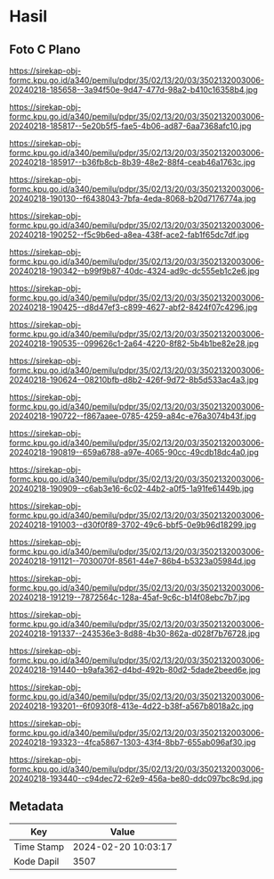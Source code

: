 # Hasil

## Foto C Plano

https://sirekap-obj-formc.kpu.go.id/a340/pemilu/pdpr/35/02/13/20/03/3502132003006-20240218-185658--3a94f50e-9d47-477d-98a2-b410c16358b4.jpg

https://sirekap-obj-formc.kpu.go.id/a340/pemilu/pdpr/35/02/13/20/03/3502132003006-20240218-185817--5e20b5f5-fae5-4b06-ad87-6aa7368afc10.jpg

https://sirekap-obj-formc.kpu.go.id/a340/pemilu/pdpr/35/02/13/20/03/3502132003006-20240218-185917--b36fb8cb-8b39-48e2-88f4-ceab46a1763c.jpg

https://sirekap-obj-formc.kpu.go.id/a340/pemilu/pdpr/35/02/13/20/03/3502132003006-20240218-190130--f6438043-7bfa-4eda-8068-b20d7176774a.jpg

https://sirekap-obj-formc.kpu.go.id/a340/pemilu/pdpr/35/02/13/20/03/3502132003006-20240218-190252--f5c9b6ed-a8ea-438f-ace2-fab1f65dc7df.jpg

https://sirekap-obj-formc.kpu.go.id/a340/pemilu/pdpr/35/02/13/20/03/3502132003006-20240218-190342--b99f9b87-40dc-4324-ad9c-dc555eb1c2e6.jpg

https://sirekap-obj-formc.kpu.go.id/a340/pemilu/pdpr/35/02/13/20/03/3502132003006-20240218-190425--d8d47ef3-c899-4627-abf2-8424f07c4296.jpg

https://sirekap-obj-formc.kpu.go.id/a340/pemilu/pdpr/35/02/13/20/03/3502132003006-20240218-190535--099626c1-2a64-4220-8f82-5b4b1be82e28.jpg

https://sirekap-obj-formc.kpu.go.id/a340/pemilu/pdpr/35/02/13/20/03/3502132003006-20240218-190624--08210bfb-d8b2-426f-9d72-8b5d533ac4a3.jpg

https://sirekap-obj-formc.kpu.go.id/a340/pemilu/pdpr/35/02/13/20/03/3502132003006-20240218-190722--f867aaee-0785-4259-a84c-e76a3074b43f.jpg

https://sirekap-obj-formc.kpu.go.id/a340/pemilu/pdpr/35/02/13/20/03/3502132003006-20240218-190819--659a6788-a97e-4065-90cc-49cdb18dc4a0.jpg

https://sirekap-obj-formc.kpu.go.id/a340/pemilu/pdpr/35/02/13/20/03/3502132003006-20240218-190909--c6ab3e16-6c02-44b2-a0f5-1a91fe61449b.jpg

https://sirekap-obj-formc.kpu.go.id/a340/pemilu/pdpr/35/02/13/20/03/3502132003006-20240218-191003--d30f0f89-3702-49c6-bbf5-0e9b96d18299.jpg

https://sirekap-obj-formc.kpu.go.id/a340/pemilu/pdpr/35/02/13/20/03/3502132003006-20240218-191121--7030070f-8561-44e7-86b4-b5323a05984d.jpg

https://sirekap-obj-formc.kpu.go.id/a340/pemilu/pdpr/35/02/13/20/03/3502132003006-20240218-191219--7872564c-128a-45af-9c6c-b14f08ebc7b7.jpg

https://sirekap-obj-formc.kpu.go.id/a340/pemilu/pdpr/35/02/13/20/03/3502132003006-20240218-191337--243536e3-8d88-4b30-862a-d028f7b76728.jpg

https://sirekap-obj-formc.kpu.go.id/a340/pemilu/pdpr/35/02/13/20/03/3502132003006-20240218-191440--b9afa362-d4bd-492b-80d2-5dade2beed6e.jpg

https://sirekap-obj-formc.kpu.go.id/a340/pemilu/pdpr/35/02/13/20/03/3502132003006-20240218-193201--6f0930f8-413e-4d22-b38f-a567b8018a2c.jpg

https://sirekap-obj-formc.kpu.go.id/a340/pemilu/pdpr/35/02/13/20/03/3502132003006-20240218-193323--4fca5867-1303-43f4-8bb7-655ab096af30.jpg

https://sirekap-obj-formc.kpu.go.id/a340/pemilu/pdpr/35/02/13/20/03/3502132003006-20240218-193440--c94dec72-62e9-456a-be80-ddc097bc8c9d.jpg


## Metadata

| Key        | Value               |
| ---------- | ------------------- |
| Time Stamp | 2024-02-20 10:03:17 |
| Kode Dapil | 3507                |



